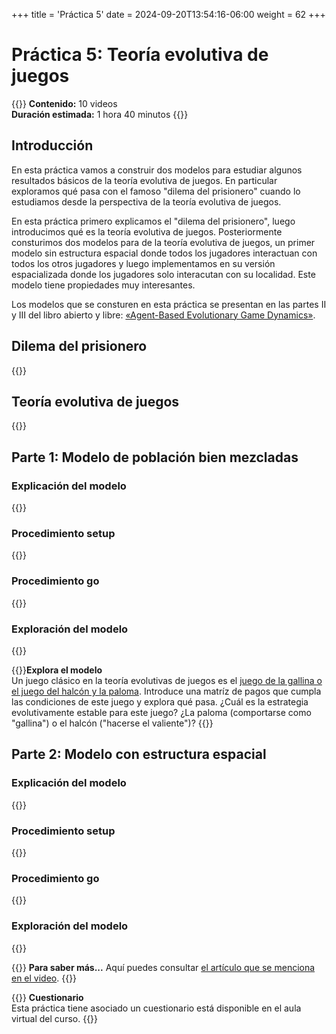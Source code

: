 +++
title = 'Práctica 5'
date = 2024-09-20T13:54:16-06:00
weight = 62
+++

# Práctica 5: Teoría evolutiva de juegos 

{{<hint info>}}
**Contenido:** 10 videos  
**Duración estimada:** 1 hora 40 minutos
{{</hint>}}

## Introducción 

En esta práctica vamos a construir dos modelos para estudiar algunos resultados básicos de la teoría evolutiva de juegos. En particular exploramos qué pasa con el famoso "dilema del prisionero" cuando lo estudiamos desde la perspectiva de la teoría evolutiva de juegos. 

En esta práctica primero explicamos el "dilema del prisionero", luego introducimos qué es la teoría evolutiva de juegos. Posteriormente consturimos dos modelos para de la teoría evolutiva de juegos, un primer modelo sin estructura espacial donde todos los jugadores interactuan con todos los otros jugadores y luego implementamos en su versión espacializada donde los jugadores solo interacutan con su localidad. Este modelo tiene propiedades muy interesantes.

Los modelos que se consturen en esta práctica se presentan en las partes II y III del libro abierto y libre: [«Agent-Based Evolutionary Game Dynamics»](https://wisc.pb.unizin.org/agent-based-evolutionary-game-dynamics/).

## Dilema del prisionero

{{<youtube id="Hp7EQ8bMWOw">}}

## Teoría evolutiva de juegos

{{<youtube id="oP918vu6ANk">}}

## Parte 1: Modelo de población bien mezcladas

### Explicación del modelo

{{<youtube id="tzqW24EPyTY">}}

### Procedimiento setup

{{<youtube id="TPOmZOZa7Pg">}}

### Procedimiento go

{{<youtube id="vD4qkyv6dyA">}}

### Exploración del modelo

{{<youtube id="29e6-iqwz1o">}}

{{<hint info>}}**Explora el modelo**  
Un juego clásico en la teoría evolutivas de juegos es el [juego de la gallina o el juego del halcón y la paloma](https://en.wikipedia.org/wiki/Chicken_(game)). Introduce una matríz de pagos que cumpla las condiciones de este juego y explora qué pasa. ¿Cuál es la estrategia evolutivamente estable para este juego? ¿La paloma (comportarse como "gallina") o el halcón ("hacerse el valiente")?
{{</hint>}}

## Parte 2: Modelo con estructura espacial

### Explicación del modelo

{{<youtube id="y7gm6yHXt5c">}}

### Procedimiento setup

{{<youtube id="jeROWXwYueA">}}

### Procedimiento go

{{<youtube id="EWHKcY7MeAw">}}

### Exploración del modelo

{{<youtube id="JG_d-icd4Ks">}}

{{<hint info>}} **Para saber más...**
Aquí puedes consultar [el artículo que se menciona en el video](https://www.nature.com/articles/359826a0.pdf).
{{</hint>}}


{{<hint warning>}} **Cuestionario**  
Esta práctica tiene asociado un cuestionario está disponible en el aula virtual del curso.
{{</hint>}}
